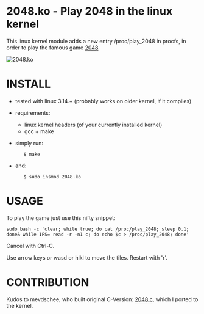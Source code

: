 2048.ko - Play 2048 in the linux kernel
=======================================

This linux kernel module adds a new entry /proc/play_2048 in procfs, in order to
play the famous game [2048](http://git.io/2048)

![2048.ko](http://i.imgur.com/NPzhHNi.png)

INSTALL
=======

- tested with linux 3.14.+ (probably works on older kernel, if it compiles)
- requirements:
  - linux kernel headers (of your currently installed kernel)
  - gcc + make
- simply run:

         $ make

- and:

         $ sudo insmod 2048.ko

USAGE
=====

To play the game just use this nifty snippet:

    sudo bash -c 'clear; while true; do cat /proc/play_2048; sleep 0.1; done& while IFS= read -r -n1 c; do echo $c > /proc/play_2048; done'

Cancel with Ctrl-C.

Use arrow keys or wasd or hlkl to move the tiles.
Restart with 'r'.

CONTRIBUTION
============

Kudos to mevdschee, who built original C-Version: [2048.c](https://github.com/mevdschee/2048.c), which I ported to the kernel.




